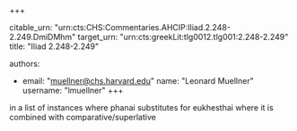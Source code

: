 +++


citable_urn: "urn:cts:CHS:Commentaries.AHCIP:Iliad.2.248-2.249.DmiDMhm"
target_urn: "urn:cts:greekLit:tlg0012.tlg001:2.248-2.249"
title: "Iliad 2.248-2.249"

authors:
- email: "muellner@chs.harvard.edu"
  name: "Leonard Muellner"
  username: "lmuellner"
+++

<p>in a list of instances where phanai substitutes for eukhesthai where it is combined with comparative/superlative</p>